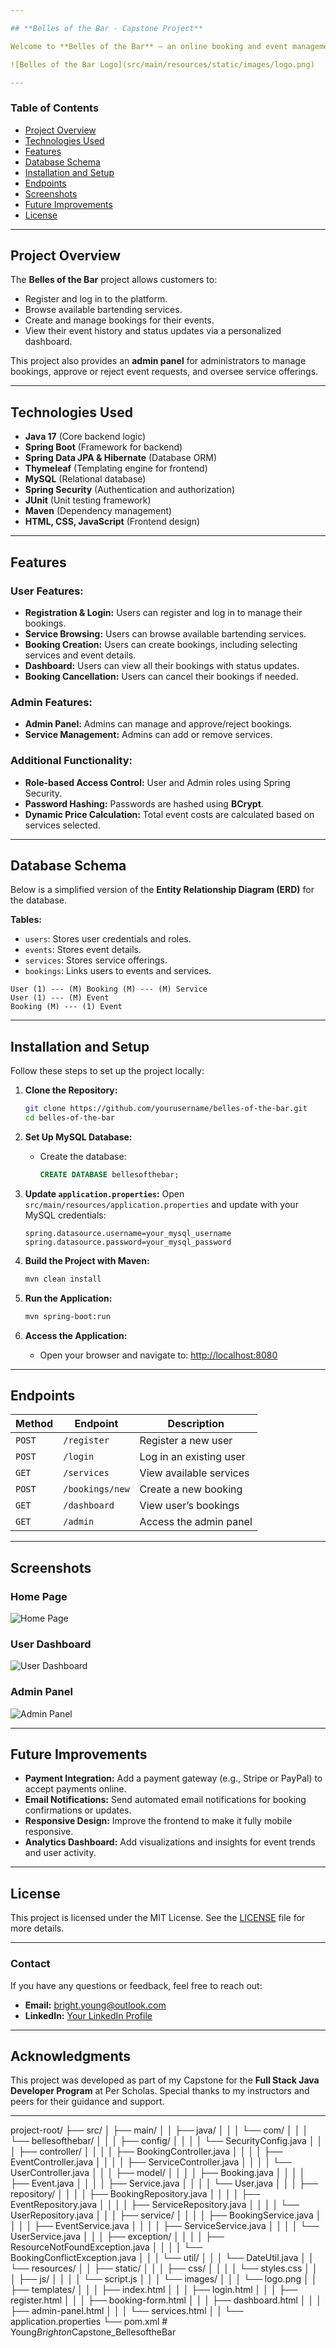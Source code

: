 ```yaml
---

## **Belles of the Bar - Capstone Project**

Welcome to **Belles of the Bar** — an online booking and event management system for premium bartending services. This project was developed as part of my Java Developer Capstone, demonstrating full-stack development using **Spring Boot** and **Thymeleaf** with a **MySQL** backend.

![Belles of the Bar Logo](src/main/resources/static/images/logo.png)

---
```


### **Table of Contents**
- [Project Overview](#project-overview)  
- [Technologies Used](#technologies-used)  
- [Features](#features)  
- [Database Schema](#database-schema)  
- [Installation and Setup](#installation-and-setup)  
- [Endpoints](#endpoints)  
- [Screenshots](#screenshots)  
- [Future Improvements](#future-improvements)  
- [License](#license)

---

## **Project Overview**
The **Belles of the Bar** project allows customers to:
- Register and log in to the platform.
- Browse available bartending services.
- Create and manage bookings for their events.
- View their event history and status updates via a personalized dashboard.

This project also provides an **admin panel** for administrators to manage bookings, approve or reject event requests, and oversee service offerings.

---

## **Technologies Used**
- **Java 17** (Core backend logic)
- **Spring Boot** (Framework for backend)
- **Spring Data JPA & Hibernate** (Database ORM)
- **Thymeleaf** (Templating engine for frontend)
- **MySQL** (Relational database)
- **Spring Security** (Authentication and authorization)
- **JUnit** (Unit testing framework)
- **Maven** (Dependency management)
- **HTML, CSS, JavaScript** (Frontend design)

---

## **Features**
### **User Features:**
- **Registration & Login:** Users can register and log in to manage their bookings.
- **Service Browsing:** Users can browse available bartending services.
- **Booking Creation:** Users can create bookings, including selecting services and event details.
- **Dashboard:** Users can view all their bookings with status updates.
- **Booking Cancellation:** Users can cancel their bookings if needed.

### **Admin Features:**
- **Admin Panel:** Admins can manage and approve/reject bookings.
- **Service Management:** Admins can add or remove services.

### **Additional Functionality:**
- **Role-based Access Control:** User and Admin roles using Spring Security.
- **Password Hashing:** Passwords are hashed using **BCrypt**.
- **Dynamic Price Calculation:** Total event costs are calculated based on services selected.

---

## **Database Schema**
Below is a simplified version of the **Entity Relationship Diagram (ERD)** for the database.

**Tables:**
- `users`: Stores user credentials and roles.
- `events`: Stores event details.
- `services`: Stores service offerings.
- `bookings`: Links users to events and services.

```text
User (1) --- (M) Booking (M) --- (M) Service
User (1) --- (M) Event
Booking (M) --- (1) Event
```

---

## **Installation and Setup**
Follow these steps to set up the project locally:

1. **Clone the Repository:**
   ```bash
   git clone https://github.com/yourusername/belles-of-the-bar.git
   cd belles-of-the-bar
   ```

2. **Set Up MySQL Database:**
   - Create the database:
     ```sql
     CREATE DATABASE bellesofthebar;
     ```

3. **Update `application.properties`:**
   Open `src/main/resources/application.properties` and update with your MySQL credentials:
   ```properties
   spring.datasource.username=your_mysql_username
   spring.datasource.password=your_mysql_password
   ```

4. **Build the Project with Maven:**
   ```bash
   mvn clean install
   ```

5. **Run the Application:**
   ```bash
   mvn spring-boot:run
   ```

6. **Access the Application:**
   - Open your browser and navigate to: [http://localhost:8080](http://localhost:8080)

---

## **Endpoints**
| **Method** | **Endpoint**            | **Description**                        |
|------------|-------------------------|----------------------------------------|
| `POST`     | `/register`             | Register a new user                   |
| `POST`     | `/login`                | Log in an existing user               |
| `GET`      | `/services`             | View available services               |
| `POST`     | `/bookings/new`         | Create a new booking                  |
| `GET`      | `/dashboard`            | View user’s bookings                  |
| `GET`      | `/admin`                | Access the admin panel                |

---

## **Screenshots**
### **Home Page**
![Home Page](src/main/resources/static/images/homepage.png)

### **User Dashboard**
![User Dashboard](src/main/resources/static/images/dashboard.png)

### **Admin Panel**
![Admin Panel](src/main/resources/static/images/adminpanel.png)

---

## **Future Improvements**
- **Payment Integration:** Add a payment gateway (e.g., Stripe or PayPal) to accept payments online.
- **Email Notifications:** Send automated email notifications for booking confirmations or updates.
- **Responsive Design:** Improve the frontend to make it fully mobile responsive.
- **Analytics Dashboard:** Add visualizations and insights for event trends and user activity.

---

## **License**
This project is licensed under the MIT License. See the [LICENSE](LICENSE) file for more details.

---

### **Contact**
If you have any questions or feedback, feel free to reach out:

- **Email:** bright.young@outlook.com
- **LinkedIn:** [Your LinkedIn Profile](https://linkedin.com/in/brighton-young)

---

## **Acknowledgments**
This project was developed as part of my Capstone for the **Full Stack Java Developer Program** at Per Scholas. Special thanks to my instructors and peers for their guidance and support.

---

project-root/
├── src/
│   ├── main/
│   │   ├── java/
│   │   │   └── com/
│   │   │       └── bellesofthebar/
│   │   │           ├── config/
│   │   │           │   └── SecurityConfig.java
│   │   │           ├── controller/
│   │   │           │   ├── BookingController.java
│   │   │           │   ├── EventController.java
│   │   │           │   ├── ServiceController.java
│   │   │           │   └── UserController.java
│   │   │           ├── model/
│   │   │           │   ├── Booking.java
│   │   │           │   ├── Event.java
│   │   │           │   ├── Service.java
│   │   │           │   └── User.java
│   │   │           ├── repository/
│   │   │           │   ├── BookingRepository.java
│   │   │           │   ├── EventRepository.java
│   │   │           │   ├── ServiceRepository.java
│   │   │           │   └── UserRepository.java
│   │   │           ├── service/
│   │   │           │   ├── BookingService.java
│   │   │           │   ├── EventService.java
│   │   │           │   ├── ServiceService.java
│   │   │           │   └── UserService.java
│   │   │           ├── exception/
│   │   │           │   ├── ResourceNotFoundException.java
│   │   │           │   └── BookingConflictException.java
│   │   │           └── util/
│   │   │               └── DateUtil.java
│   │   └── resources/
│   │       ├── static/
│   │       │   ├── css/
│   │       │   │   └── styles.css
│   │       │   ├── js/
│   │       │   │   └── script.js
│   │       │   └── images/
│   │       │       └── logo.png
│   │       ├── templates/
│   │       │   ├── index.html
│   │       │   ├── login.html
│   │       │   ├── register.html
│   │       │   ├── booking-form.html
│   │       │   ├── dashboard.html
│   │       │   ├── admin-panel.html
│   │       │   └── services.html
│   │       └── application.properties
└── pom.xml
#   Y o u n g _ B r i g h t o n _ C a p s t o n e _ B e l l e s o f t h e B a r 
 
 
